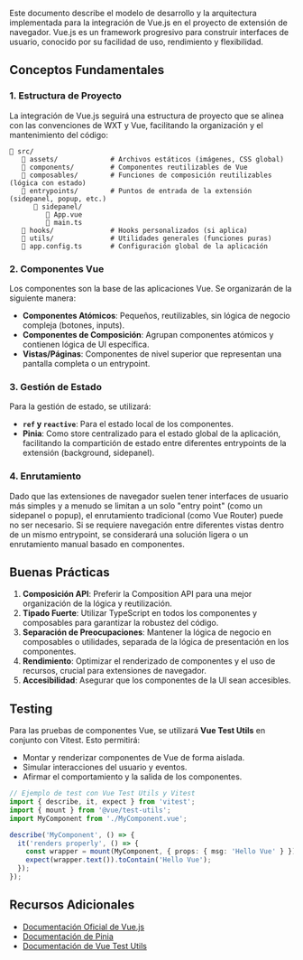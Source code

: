 Este documento describe el modelo de desarrollo y la arquitectura implementada para la integración de Vue.js en el proyecto de extensión de navegador. Vue.js es un framework progresivo para construir interfaces de usuario, conocido por su facilidad de uso, rendimiento y flexibilidad.

## Conceptos Fundamentales

### 1. Estructura de Proyecto

La integración de Vue.js seguirá una estructura de proyecto que se alinea con las convenciones de WXT y Vue, facilitando la organización y el mantenimiento del código:

```
📂 src/
   📁 assets/             # Archivos estáticos (imágenes, CSS global)
   📁 components/         # Componentes reutilizables de Vue
   📁 composables/        # Funciones de composición reutilizables (lógica con estado)
   📁 entrypoints/        # Puntos de entrada de la extensión (sidepanel, popup, etc.)
      📁 sidepanel/
         📄 App.vue
         📄 main.ts
   📁 hooks/              # Hooks personalizados (si aplica)
   📁 utils/              # Utilidades generales (funciones puras)
   📄 app.config.ts       # Configuración global de la aplicación
```

### 2. Componentes Vue

Los componentes son la base de las aplicaciones Vue. Se organizarán de la siguiente manera:
- **Componentes Atómicos**: Pequeños, reutilizables, sin lógica de negocio compleja (botones, inputs).
- **Componentes de Composición**: Agrupan componentes atómicos y contienen lógica de UI específica.
- **Vistas/Páginas**: Componentes de nivel superior que representan una pantalla completa o un entrypoint.

### 3. Gestión de Estado

Para la gestión de estado, se utilizará:
- **`ref` y `reactive`**: Para el estado local de los componentes.
- **Pinia**: Como store centralizado para el estado global de la aplicación, facilitando la compartición de estado entre diferentes entrypoints de la extensión (background, sidepanel).

### 4. Enrutamiento

Dado que las extensiones de navegador suelen tener interfaces de usuario más simples y a menudo se limitan a un solo "entry point" (como un sidepanel o popup), el enrutamiento tradicional (como Vue Router) puede no ser necesario. Si se requiere navegación entre diferentes vistas dentro de un mismo entrypoint, se considerará una solución ligera o un enrutamiento manual basado en componentes.

## Buenas Prácticas

1. **Composición API**: Preferir la Composition API para una mejor organización de la lógica y reutilización.
2. **Tipado Fuerte**: Utilizar TypeScript en todos los componentes y composables para garantizar la robustez del código.
3. **Separación de Preocupaciones**: Mantener la lógica de negocio en composables o utilidades, separada de la lógica de presentación en los componentes.
4. **Rendimiento**: Optimizar el renderizado de componentes y el uso de recursos, crucial para extensiones de navegador.
5. **Accesibilidad**: Asegurar que los componentes de la UI sean accesibles.

## Testing

Para las pruebas de componentes Vue, se utilizará **Vue Test Utils** en conjunto con Vitest. Esto permitirá:
- Montar y renderizar componentes de Vue de forma aislada.
- Simular interacciones del usuario y eventos.
- Afirmar el comportamiento y la salida de los componentes.

```typescript
// Ejemplo de test con Vue Test Utils y Vitest
import { describe, it, expect } from 'vitest';
import { mount } from '@vue/test-utils';
import MyComponent from './MyComponent.vue';

describe('MyComponent', () => {
  it('renders properly', () => {
    const wrapper = mount(MyComponent, { props: { msg: 'Hello Vue' } });
    expect(wrapper.text()).toContain('Hello Vue');
  });
});
```

## Recursos Adicionales

- [Documentación Oficial de Vue.js](https://vuejs.org/)
- [Documentación de Pinia](https://pinia.vuejs.org/)
- [Documentación de Vue Test Utils](https://test-utils.vuejs.org/)

